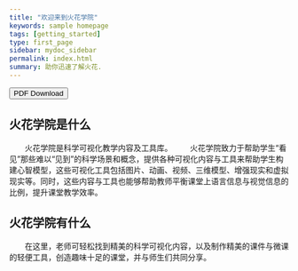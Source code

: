 ```yaml
---
title: "欢迎来到火花学院"
keywords: sample homepage
tags: [getting_started]
type: first_page
sidebar: mydoc_sidebar
permalink: index.html
summary: 助你迅速了解火花.
---
```


<a target="_blank" class="noCrossRef" href="/pdf/mydoc.pdf"><button type="button" class="btn btn-default" aria-label="Left Align"><span class="glyphicon glyphicon-download-alt" aria-hidden="true"></span> PDF Download</button></a>

## 火花学院是什么   
&ensp;&ensp;&ensp;&ensp;火花学院是科学可视化教学内容及工具库。
&ensp;&ensp;&ensp;&ensp;火花学院致力于帮助学生“看见”那些难以“见到”的科学场景和概念，提供各种可视化内容与工具来帮助学生构建心智模型，这些可视化工具包括图片、动画、视频、三维模型、增强现实和虚拟现实等。同时，这些内容与工具也能够帮助教师平衡课堂上语言信息与视觉信息的比例，提升课堂教学效率。
## 火花学院有什么   
&ensp;&ensp;&ensp;&ensp;在这里，老师可轻松找到精美的科学可视化内容，以及制作精美的课件与微课的轻便工具，创造趣味十足的课堂，并与师生们共同分享。   




